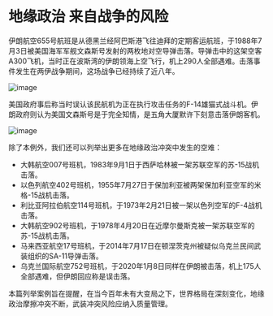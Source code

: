 # 地缘政治 来自战争的风险

伊朗航空655号航班是从德黑兰经阿巴斯港飞往迪拜的定期客运航班，于1988年7月3日被美国海军军舰文森斯号发射的两枚地对空导弹击落。导弹击中的这架空客A300飞机，当时正在波斯湾的伊朗领海上空飞行，机上290人全部遇难。击落事件发生在两伊战争期间，这场战争已经持续了近八年。

![image](https://github.com/user-attachments/assets/903fde9e-b2c7-481b-8f72-3ce01c7fd50c)

美国政府事后称当时误认该民航机为正在执行攻击任务的F-14雄猫式战斗机。伊朗政府则认为美国文森斯号是于完全知情，是五角大厦默许下刻意击落伊朗客机。

![image](https://github.com/user-attachments/assets/dc9e62cc-1e29-4db3-a533-266103757e13)


除了本例外，我们还可以列举出更多在地缘政治冲突中发生的空难：
 - 大韩航空007号班机，1983年9月1日于西萨哈林被一架苏联空军的苏-15战机击落。
 - 以色列航空402号班机，1955年7月27日于保加利亚被两架保加利亚空军的米格-15战机击落。
 - 利比亚阿拉伯航空114号班机，于1973年2月21日被一架以色列空军的F-4战机击落。
 - 大韩航空902号班机，于1978年4月20日在近摩尔曼斯克被一架苏联空军的苏-15战机击落。
 - 马来西亚航空17号班机，于2014年7月17日在顿涅茨克州被疑似乌克兰民间武装组织的SA-11导弹击落。
 - 乌克兰国际航空752号班机，于2020年1月8日同样在伊朗被击落，机上175人全部遇难，但伊朗回应称是误击落。

本篇列举案例旨在提醒，在当今百年未有大变局之下，世界格局在深刻变化，地缘政治摩擦冲突不断，武装冲突风险应纳入质量管理。
